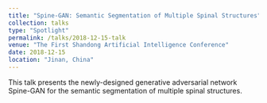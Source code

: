 ```yaml
---
title: "Spine-GAN: Semantic Segmentation of Multiple Spinal Structures"
collection: talks
type: "Spotlight"
permalink: /talks/2018-12-15-talk
venue: "The First Shandong Artificial Intelligence Conference"
date: 2018-12-15
location: "Jinan, China"
---
```


This talk presents the newly-designed generative adversarial network Spine-GAN for the semantic segmentation of multiple spinal structures.
